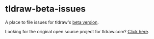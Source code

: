 # tldraw-beta-issues
A place to file issues for tldraw's [beta version](https://beta.tldraw.com).

Looking for the original open source project for tldraw.com? [Click here](https://github.com/tldraw).
